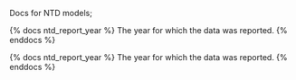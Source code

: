 Docs for NTD models;

{% docs ntd_report_year %}
The year for which the data was reported.
{% enddocs %}

{% docs ntd_report_year %}
The year for which the data was reported.
{% enddocs %}